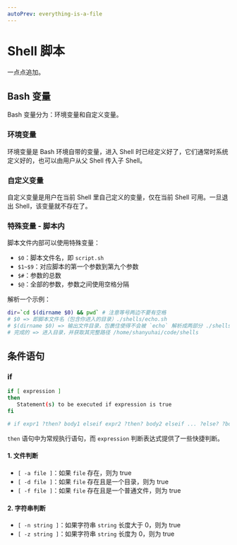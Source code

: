 ```yaml
---
autoPrev: everything-is-a-file
---
```


# Shell 脚本

一点点追加。

## Bash 变量

Bash 变量分为：环境变量和自定义变量。

### 环境变量

环境变量是 Bash 环境自带的变量，进入 Shell 时已经定义好了，它们通常时系统定义好的，也可以由用户从父 Shell 传入子 Shell。

### 自定义变量

自定义变量是用户在当前 Shell 里自己定义的变量，仅在当前 Shell 可用。一旦退出 Shell，该变量就不存在了。

### 特殊变量 - 脚本内

脚本文件内部可以使用特殊变量：

+ `$0`：脚本文件名，即 `script.sh`
+ `$1~$9`：对应脚本的第一个参数到第九个参数
+ `$#`：参数的总数
+ `$@`：全部的参数，参数之间使用空格分隔

解析一个示例：

``` sh
dir=`cd $(dirname $0) && pwd` # 注意等号两边不要有空格
# $0 => 即脚本文件名（包含你进入的目录）./shells/echo.sh
# $(dirname $0) => 输出文件目录，包裹住使得不会被 `echo` 解析成两部分 ./shells
# 完成的 => 进入目录，并获取其完整路径 /home/shanyuhai/code/shells
```

## 条件语句

### if

``` sh
if [ expression ]
then
   Statement(s) to be executed if expression is true
fi

# if expr1 ?then? body1 elseif expr2 ?then? body2 elseif ... ?else? ?bodyN?
```

`then` 语句中为常规执行语句，而 `expression` 判断表达式提供了一些快捷判断。

#### 1. 文件判断

+ `[ -a file ]`：如果 `file` 存在，则为 true
+ `[ -d file ]`：如果 `file` 存在且是一个目录，则为 true
+ `[ -f file ]`：如果 `file` 存在且是一个普通文件，则为 true

#### 2. 字符串判断

+ `[ -n string ]`：如果字符串 `string` 长度大于 0，则为 true
+ `[ -z string ]`：如果字符串 `string` 长度为 0，则为 true
